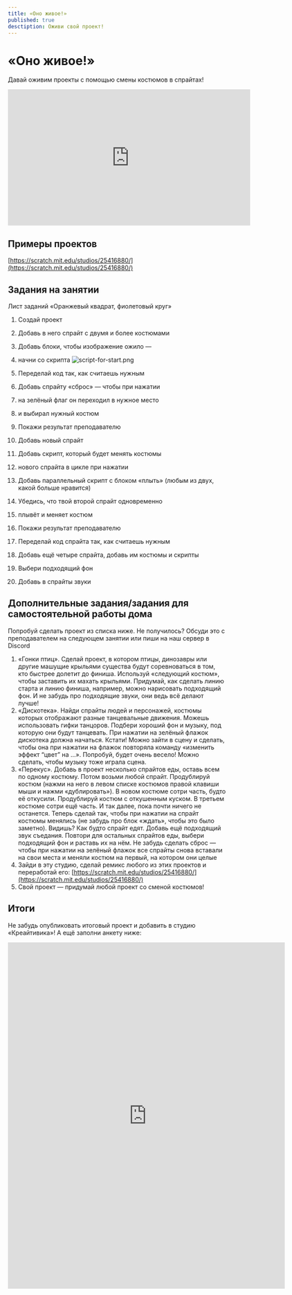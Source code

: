 ```yaml
---
title: «Оно живое!»
published: true
desctiption: Оживи свой проект!
---
```

# «Оно живое!»

Давай оживим проекты с помощью смены костюмов в спрайтах!

<iframe width="560" height="315" src="https://www.youtube.com/embed/5UoYWuydVf4" frameborder="0" allow="accelerometer; autoplay; clipboard-write; encrypted-media; gyroscope; picture-in-picture" allowfullscreen></iframe>

## Примеры проектов
[https://scratch.mit.edu/studios/25416880/](https://scratch.mit.edu/studios/25416880/) 



## Задания на занятии
Лист заданий «Оранжевый квадрат, фиолетовый круг»
1. Создай проект
1. Добавь в него спрайт с двумя и более костюмами
1. Добавь блоки, чтобы изображение ожило — 
1. начни со скрипта
![script-for-start.png]({{site.baseurl}}/lessons/itsalive/script-for-start.png)

1. Переделай код так, как считаешь нужным
1. Добавь спрайту «сброс» — чтобы при нажатии
1. на зелёный флаг он переходил в нужное место
1. и выбирал нужный костюм 
1. Покажи результат преподавателю
1. Добавь новый спрайт
1. Добавь скрипт, который будет менять костюмы
1. нового спрайта в цикле при нажатии
1. Добавь параллельный скрипт c  блоком «плыть» (любым из двух, какой больше нравится)
1. Убедись, что твой второй спрайт одновременно
1. плывёт и меняет костюм
1. Покажи результат преподавателю
1. Переделай код спрайта так, как считаешь нужным
1. Добавь ещё четыре спрайта, добавь им костюмы и скрипты
1. Выбери подходящий фон
1. Добавь в спрайты звуки


 

## Дополнительные задания/задания для самостоятельной работы дома

Попробуй сделать проект из списка ниже. Не получилось? Обсуди это с преподавателем на следующем занятии или пиши на наш сервер в Discord

1. «Гонки птиц». Сделай проект, в котором птицы, динозавры или другие машущие крыльями существа будут соревноваться в том, кто быстрее долетит до финиша. Используй «следующий костюм», чтобы заставить их махать крыльями. Придумай, как сделать линию старта и линию финиша, например, можно нарисовать подходящий фон. И не забудь про подходящие звуки, они ведь всё делают лучше!
1. «Дискотека». Найди спрайты людей и персонажей, костюмы которых отображают разные танцевальные движения. Можешь использовать гифки танцоров. Подбери хороший фон и музыку, под которую они будут танцевать. При нажатии на зелёный флажок дискотека должна начаться. Кстати! Можно зайти в сцену и сделать, чтобы она при нажатии на флажок повторяла команду «изменить эффект “цвет” на ...». Попробуй, будет очень весело! Можно сделать, чтобы музыку тоже играла сцена.
1. «Перекус». Добавь в проект несколько спрайтов еды, оставь всем по одному костюму. Потом возьми любой спрайт. Продублируй костюм (нажми на него в левом списке костюмов правой клавиши мыши и нажми «дублировать»). В новом костюме сотри часть, будто её откусили. Продублируй костюм с откушенным куском. В третьем костюме сотри ещё часть. И так далее, пока почти ничего не останется. Теперь сделай так, чтобы при нажатии на спрайт костюмы менялись (не забудь про блок «ждать», чтобы это было заметно). Видишь? Как будто спрайт едят. Добавь ещё подходящий звук съедания. Повтори для остальных спрайтов еды, выбери подходящий фон и раставь их на нём. Не забудь сделать сброс — чтобы при нажатии на зелёный флажок все спрайты снова вставали на свои места и меняли костюм на первый, на котором они целые
1. Зайди в эту студию, сделай ремикс любого из этих проектов и переработай его: [https://scratch.mit.edu/studios/25416880/](https://scratch.mit.edu/studios/25416880/) 
1. Свой проект — придумай любой проект со сменой костюмов!



## Итоги
Не забудь опубликовать итоговый проект и добавить в студию «Креайтивика»! А ещё заполни анкету ниже:

<iframe src="https://docs.google.com/forms/d/e/1FAIpQLScPti2iwKYpGmIugE_yQeH4cokA-rZ93GQl77xcgviPMkjB5Q/viewform?embedded=true" width="640" height="801" frameborder="0" marginheight="0" marginwidth="0">Загрузка…</iframe>
